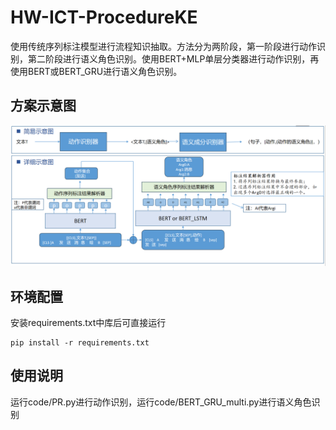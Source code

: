 # HW-ICT-ProcedureKE
使用传统序列标注模型进行流程知识抽取。方法分为两阶段，第一阶段进行动作识别，第二阶段进行语义角色识别。使用BERT+MLP单层分类器进行动作识别，再使用BERT或BERT_GRU进行语义角色识别。
## 方案示意图
![Alt text](image.png)
## 环境配置
安装requirements.txt中库后可直接运行
```
pip install -r requirements.txt
```
## 使用说明
运行code/PR.py进行动作识别，运行code/BERT_GRU_multi.py进行语义角色识别

